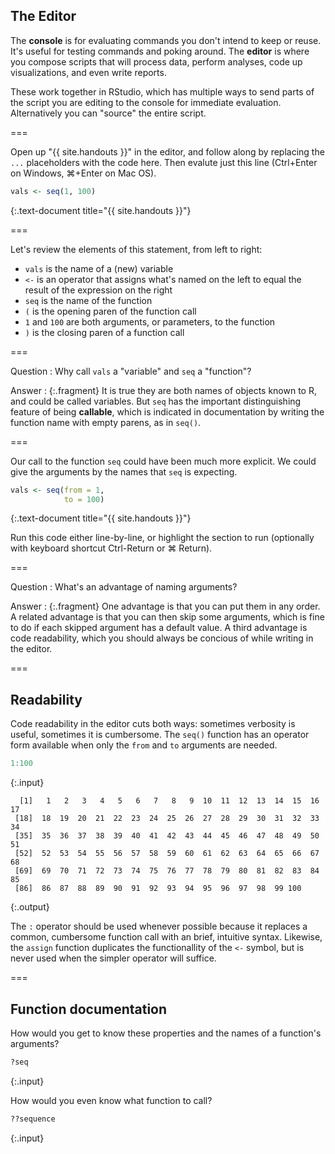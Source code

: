 ---
---

## The Editor

The **console** is for evaluating commands you don't intend to keep or reuse. It's useful for testing commands and poking around.
The **editor** is where you compose scripts that will process data, perform analyses, code up visualizations, and even write reports.

These work together in RStudio, which has multiple ways to send parts of the script you are editing to the console for immediate evaluation.
Alternatively you can "source" the entire script.

===

Open up "{{ site.handouts }}" in the editor, and follow along by replacing the `...` placeholders with the code here. Then evalute just this line (Ctrl+Enter on Windows, ⌘+Enter on Mac OS).


~~~r
vals <- seq(1, 100)
~~~
{:.text-document title="{{ site.handouts }}"}

===

Let's review the elements of this statement, from left to right:

- `vals` is the name of a (new) variable
- ` <- ` is an operator that assigns what's named on the left to equal the result of the expression on the right
- `seq` is the name of the function
- `(` is the opening paren of the function call
- `1` and `100` are both arguments, or parameters, to the function
- `)` is the closing paren of a function call

===

Question
: Why call `vals` a "variable" and `seq` a "function"?

Answer
: {:.fragment} It is true they are both names of objects known to R, and could be called variables. But `seq` has the important distinguishing feature of being **callable**, which is indicated in documentation by writing the function name with empty parens, as in `seq()`.

===

Our call to the function `seq` could have been much more explicit. We could give the arguments by the names that `seq` is expecting.


~~~r
vals <- seq(from = 1,
            to = 100)
~~~
{:.text-document title="{{ site.handouts }}"}

Run this code either line-by-line, or highlight the section to run (optionally with keyboard shortcut Ctrl-Return or ⌘ Return).

===

Question
: What's an advantage of naming arguments?

Answer
: {:.fragment} One advantage is that you can put them in any order. A related advantage is that you can then skip some arguments, which is fine to do if each skipped argument has a default value. A third advantage is code readability, which you should always be concious of while writing in the editor.

===

## Readability

Code readability in the editor cuts both ways: sometimes verbosity is useful, sometimes it is cumbersome.
The `seq()` function has an operator form available when only the `from` and `to` arguments are needed.


~~~r
1:100
~~~
{:.input}
~~~
  [1]   1   2   3   4   5   6   7   8   9  10  11  12  13  14  15  16  17
 [18]  18  19  20  21  22  23  24  25  26  27  28  29  30  31  32  33  34
 [35]  35  36  37  38  39  40  41  42  43  44  45  46  47  48  49  50  51
 [52]  52  53  54  55  56  57  58  59  60  61  62  63  64  65  66  67  68
 [69]  69  70  71  72  73  74  75  76  77  78  79  80  81  82  83  84  85
 [86]  86  87  88  89  90  91  92  93  94  95  96  97  98  99 100
~~~
{:.output}

The `:` operator should be used whenever possible because it replaces a common, cumbersome function call with an brief, intuitive syntax.
Likewise, the `assign` function duplicates the functionallity of the `<-` symbol, but is never used when the simpler operator will suffice.

===

## Function documentation

How would you get to know these properties and the names of a function's arguments?


~~~r
?seq
~~~
{:.input}

How would you even know what function to call?


~~~r
??sequence
~~~
{:.input}
